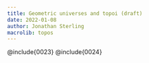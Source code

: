 ```yaml
---
title: Geometric universes and topoi (draft)
date: 2022-01-08
author: Jonathan Sterling
macrolib: topos
---
```


@include{0023}
@include{0024}


